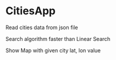 # CitiesApp
Read cities data from json file

Search algorithm faster than Linear Search

Show Map with given city lat, lon value
